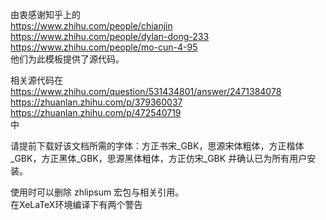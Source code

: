 由衷感谢知乎上的  
https://www.zhihu.com/people/chianjin  
https://www.zhihu.com/people/dylan-dong-233  
https://www.zhihu.com/people/mo-cun-4-95  
他们为此模板提供了源代码。

相关源代码在  
https://www.zhihu.com/question/531434801/answer/2471384078  
https://zhuanlan.zhihu.com/p/379360037  
https://zhuanlan.zhihu.com/p/472540719  
中

请提前下载好该文档所需的字体：方正书宋_GBK，思源宋体粗体，方正楷体_GBK，方正黑体_GBK，思源黑体粗体，方正仿宋_GBK 并确认已为所有用户安装。

使用时可以删除 zhlipsum 宏包与相关引用。  
在XeLaTeX环境编译下有两个警告
